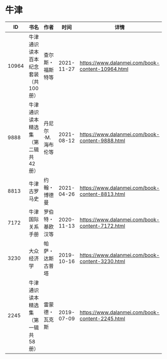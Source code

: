 # 牛津

| ID | 书名 | 作者 | 时间 | 详情 | 下载页面 | EPUB下载链接 | MOBI下载链接 | AZW3下载链接 |
| --- | --- | --- | --- | --- | --- | --- | --- | --- |
| 10964 | 牛津通识读本百本纪念套装（共100册） | 查尔斯・福斯特等 | 2021-11-27 | https://www.dalanmei.com/book-content-10964.html | https://www.dalanmei.com/download-book-10964.html | http://ct.dalanmei.com/f/31084289-570154953-641bd6 | http://ct.dalanmei.com/f/31084289-570326192-f51d13 | http://ct.dalanmei.com/f/31084289-571395649-c6234d |
| 9888 | 牛津通识读本精选集（第二辑共42册） | 丹尼尔·M.海布伦等 | 2021-08-12 | https://www.dalanmei.com/book-content-9888.html | https://www.dalanmei.com/download-book-9888.html | http://ct.dalanmei.com/f/31084289-571731971-0332b7 | http://ct.dalanmei.com/f/31084289-572058434-cd22dc | http://ct.dalanmei.com/f/31084289-572084603-0d3530 |
| 8813 | 牛津古罗马史 | 约翰・博德曼 | 2021-04-26 | https://www.dalanmei.com/book-content-8813.html | https://www.dalanmei.com/download-book-8813.html | http://ct.dalanmei.com/f/31084289-571714493-77d6c6 | http://ct.dalanmei.com/f/31084289-572114068-f70756 | http://ct.dalanmei.com/f/31084289-572124046-8e7d4f |
| 7172 | 牛津国际关系手册 | 罗伯特・基欧汉等 | 2020-11-13 | https://www.dalanmei.com/book-content-7172.html | https://www.dalanmei.com/download-book-7172.html | http://ct.dalanmei.com/f/31084289-571534730-d844cf | http://ct.dalanmei.com/f/31084289-571804753-0d058c | http://ct.dalanmei.com/f/31084289-572195537-a8baac |
| 3230 | 大众经济学 | 帕萨・达斯古普塔 | 2019-10-16 | https://www.dalanmei.com/book-content-3230.html | https://www.dalanmei.com/download-book-3230.html | http://ct.dalanmei.com/f/31084289-571557722-41a554 | http://ct.dalanmei.com/f/31084289-571916263-24d687 | http://ct.dalanmei.com/f/31084289-572074737-988404 |
| 2245 | 牛津通识读本精选集（第一辑共58册） | 雷蒙德・瓦克斯 | 2019-07-09 | https://www.dalanmei.com/book-content-2245.html | https://www.dalanmei.com/download-book-2245.html | http://ct.dalanmei.com/f/31084289-571587521-96886a | http://ct.dalanmei.com/f/31084289-571773066-90b293 | http://ct.dalanmei.com/f/31084289-571869526-c99d7b |
